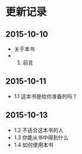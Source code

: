# 更新记录

## 2015-10-10

- 关于本书
- 1. 前言

## 2015-10-11

- 1.1 这本书是给你准备的吗？

## 2015-10-13

- 1.2 不适合这本书的人
- 1.3 你能从书中得到什么
- 1.4 如何使用本书